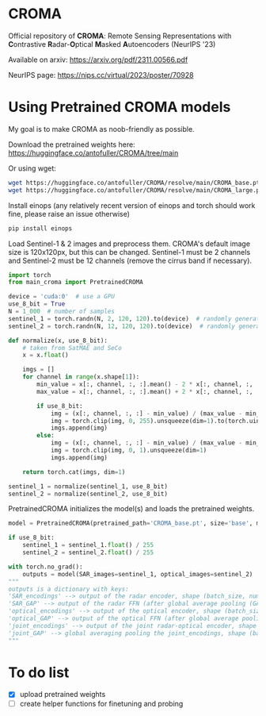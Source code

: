 # CROMA
Official repository of **CROMA**: Remote Sensing Representations with **C**ontrastive **R**adar-**O**ptical **M**asked **A**utoencoders (NeurIPS '23)

Available on arxiv: https://arxiv.org/pdf/2311.00566.pdf

NeurIPS page: https://nips.cc/virtual/2023/poster/70928

# Using Pretrained CROMA models
My goal is to make CROMA as noob-friendly as possible.

Download the pretrained weights here: https://huggingface.co/antofuller/CROMA/tree/main

Or using wget:

```bash
wget https://huggingface.co/antofuller/CROMA/resolve/main/CROMA_base.pt
wget https://huggingface.co/antofuller/CROMA/resolve/main/CROMA_large.pt
```

Install einops (any relatively recent version of einops and torch should work fine, please raise an issue otherwise)
```bash
pip install einops
```

Load Sentinel-1 & 2 images and preprocess them. CROMA's default image size is 120x120px, but this can be changed. Sentinel-1 must be 2 channels and Sentinel-2 must be 12 channels (remove the cirrus band if necessary).

```python
import torch
from main_croma import PretrainedCROMA

device = 'cuda:0'  # use a GPU
use_8_bit = True
N = 1_000  # number of samples
sentinel_1 = torch.randn(N, 2, 120, 120).to(device)  # randomly generated for demonstration
sentinel_2 = torch.randn(N, 12, 120, 120).to(device)  # randomly generated for demonstration

def normalize(x, use_8_bit):
    # taken from SatMAE and SeCo
    x = x.float()

    imgs = []
    for channel in range(x.shape[1]):
        min_value = x[:, channel, :, :].mean() - 2 * x[:, channel, :, :].std()
        max_value = x[:, channel, :, :].mean() + 2 * x[:, channel, :, :].std()

        if use_8_bit:
            img = (x[:, channel, :, :] - min_value) / (max_value - min_value) * 255.0
            img = torch.clip(img, 0, 255).unsqueeze(dim=1).to(torch.uint8)
            imgs.append(img)
        else:
            img = (x[:, channel, :, :] - min_value) / (max_value - min_value)
            img = torch.clip(img, 0, 1).unsqueeze(dim=1)
            imgs.append(img)

    return torch.cat(imgs, dim=1)

sentinel_1 = normalize(sentinel_1, use_8_bit)
sentinel_2 = normalize(sentinel_2, use_8_bit)
```

PretrainedCROMA initializes the model(s) and loads the pretrained weights.
```python
model = PretrainedCROMA(pretrained_path='CROMA_base.pt', size='base', modality='both', image_resolution=120).to(device)

if use_8_bit:
    sentinel_1 = sentinel_1.float() / 255
    sentinel_2 = sentinel_2.float() / 255

with torch.no_grad():
    outputs = model(SAR_images=sentinel_1, optical_images=sentinel_2)
"""
outputs is a dictionary with keys:
'SAR_encodings' --> output of the radar encoder, shape (batch_size, number_of_patches, dim)
'SAR_GAP' --> output of the radar FFN (after global average pooling (GAP)), shape (batch_size, dim)
'optical_encodings' --> output of the optical encoder, shape (batch_size, number_of_patches, dim)
'optical_GAP' --> output of the optical FFN (after global average pooling (GAP)), shape (batch_size, dim)
'joint_encodings' --> output of the joint radar-optical encoder, shape (batch_size, number_of_patches, dim)
'joint_GAP' --> global averaging pooling the joint_encodings, shape (batch_size, dim)
"""
```

# To do list
- [x] upload pretrained weights
- [ ] create helper functions for finetuning and probing
